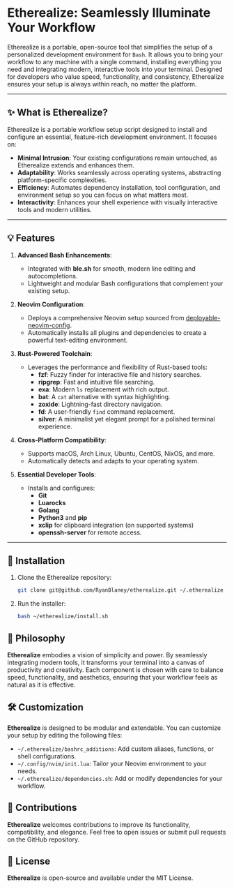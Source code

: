 # **Etherealize: Seamlessly Illuminate Your Workflow**

Etherealize is a portable, open-source tool that simplifies the setup of a personalized development environment for `Bash`. It allows you to bring your workflow to any machine with a single command, installing everything you need and integrating modern, interactive tools into your terminal. Designed for developers who value speed, functionality, and consistency, Etherealize ensures your setup is always within reach, no matter the platform.

---

## **✨ What is Etherealize?**

Etherealize is a portable workflow setup script designed to install and configure an essential, feature-rich development environment. It focuses on:

- **Minimal Intrusion**: Your existing configurations remain untouched, as Etherealize extends and enhances them.
- **Adaptability**: Works seamlessly across operating systems, abstracting platform-specific complexities.
- **Efficiency**: Automates dependency installation, tool configuration, and environment setup so you can focus on what matters most.
- **Interactivity**: Enhances your shell experience with visually interactive tools and modern utilities.

---

## **💡 Features**

1. **Advanced Bash Enhancements**:
   - Integrated with **ble.sh** for smooth, modern line editing and autocompletions.
   - Lightweight and modular Bash configurations that complement your existing setup.

2. **Neovim Configuration**:
   - Deploys a comprehensive Neovim setup sourced from [deployable-neovim-config](https://github.com/RyanBlaney/deployable-neovim-config).
   - Automatically installs all plugins and dependencies to create a powerful text-editing environment.

3. **Rust-Powered Toolchain**:
   - Leverages the performance and flexibility of Rust-based tools:
     - **fzf**: Fuzzy finder for interactive file and history searches.
     - **ripgrep**: Fast and intuitive file searching.
     - **exa**: Modern `ls` replacement with rich output.
     - **bat**: A `cat` alternative with syntax highlighting.
     - **zoxide**: Lightning-fast directory navigation.
     - **fd**: A user-friendly `find` command replacement.
     - **silver**: A minimalist yet elegant prompt for a polished terminal experience.

4. **Cross-Platform Compatibility**:
   - Supports macOS, Arch Linux, Ubuntu, CentOS, NixOS, and more.
   - Automatically detects and adapts to your operating system.

5. **Essential Developer Tools**:
   - Installs and configures:
     - **Git**
     - **Luarocks**
     - **Golang**
     - **Python3** and **pip**
     - **xclip** for clipboard integration (on supported systems)
     - **openssh-server** for remote access.

---

## **🚀 Installation**

1. Clone the Etherealize repository:
   ```bash
   git clone git@github.com/RyanBlaney/etherealize.git ~/.etherealize
   ```
2. Run the installer:
    ```bash
    bash ~/etherealize/install.sh
    ```

## **📜 Philosophy**

**Etherealize** embodies a vision of simplicity and power. By seamlessly integrating modern tools, it transforms your terminal into a canvas of productivity and creativity. Each component is chosen with care to balance speed, functionality, and aesthetics, ensuring that your workflow feels as natural as it is effective.

## **🛠️ Customization**

**Etherealize** is designed to be modular and extendable. You can customize your setup by editing the following files:

- `~/.etherealize/bashrc_additions`: Add custom aliases, functions, or shell configurations.
- `~/.config/nvim/init.lua`: Tailor your Neovim environment to your needs.
- `~/.etherealize/dependencies.sh`: Add or modify dependencies for your workflow.

## **💎 Contributions**

**Etherealize** welcomes contributions to improve its functionality, compatibility, and elegance. Feel free to open issues or submit pull requests on the GitHub repository.

## **📘 License**

**Etherealize** is open-source and available under the MIT License.



